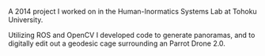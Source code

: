 A 2014 project I worked on in the Human-Inormatics Systems Lab at Tohoku University.

Utilizing ROS and OpenCV I developed code to generate panoramas, and to digitally edit out a geodesic cage surrounding an Parrot Drone 2.0.